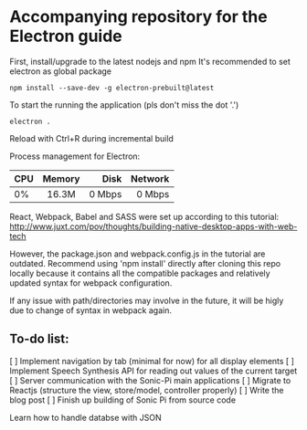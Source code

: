 # Accompanying repository for the Electron guide

First, install/upgrade to the latest nodejs and npm 
It's recommended to set electron as global package
```
npm install --save-dev -g electron-prebuilt@latest
```
To start the running the application (pls don't miss the dot '.')
```
electron .
```
Reload with Ctrl+R during incremental build

Process management for Electron:
 
|    CPU   |   Memory      |  Disk |  Network |
|----------|:-------------:|------:|---------:|
|     0%   |  16.3M        | 0 Mbps|   0 Mbps | 

React, Webpack, Babel and SASS were set up according to this tutorial:
http://www.juxt.com/pov/thoughts/building-native-desktop-apps-with-web-tech

However, the package.json and webpack.config.js in the tutorial are outdated. Recommend using 'npm install' directly after cloning this repo locally because it contains all the compatible packages and relatively updated syntax for webpack configuration.

If any issue with path/directories may involve in the future, it will be higly due to change of syntax in webpack again.

## To-do list:
[ ] Implement navigation by tab (minimal for now) for all display elements
[ ] Implement Speech Synthesis API for reading out values of the current target
[ ] Server communication with the Sonic-Pi main applications
[ ] Migrate to Reactjs (structure the view, store/model, controller properly)
[ ] Write the blog post
[ ] Finish up building of Sonic Pi from source code

Learn how to handle databse with JSON